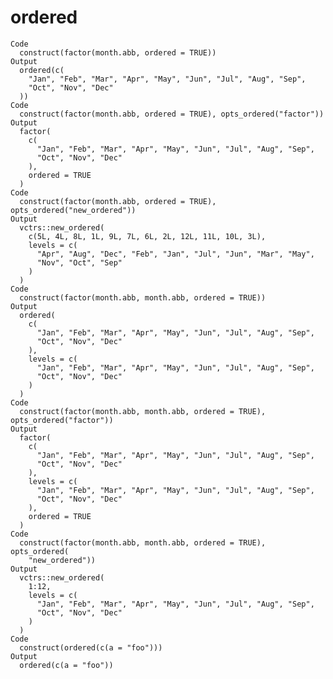 # ordered

    Code
      construct(factor(month.abb, ordered = TRUE))
    Output
      ordered(c(
        "Jan", "Feb", "Mar", "Apr", "May", "Jun", "Jul", "Aug", "Sep",
        "Oct", "Nov", "Dec"
      ))
    Code
      construct(factor(month.abb, ordered = TRUE), opts_ordered("factor"))
    Output
      factor(
        c(
          "Jan", "Feb", "Mar", "Apr", "May", "Jun", "Jul", "Aug", "Sep",
          "Oct", "Nov", "Dec"
        ),
        ordered = TRUE
      )
    Code
      construct(factor(month.abb, ordered = TRUE), opts_ordered("new_ordered"))
    Output
      vctrs::new_ordered(
        c(5L, 4L, 8L, 1L, 9L, 7L, 6L, 2L, 12L, 11L, 10L, 3L),
        levels = c(
          "Apr", "Aug", "Dec", "Feb", "Jan", "Jul", "Jun", "Mar", "May",
          "Nov", "Oct", "Sep"
        )
      )
    Code
      construct(factor(month.abb, month.abb, ordered = TRUE))
    Output
      ordered(
        c(
          "Jan", "Feb", "Mar", "Apr", "May", "Jun", "Jul", "Aug", "Sep",
          "Oct", "Nov", "Dec"
        ),
        levels = c(
          "Jan", "Feb", "Mar", "Apr", "May", "Jun", "Jul", "Aug", "Sep",
          "Oct", "Nov", "Dec"
        )
      )
    Code
      construct(factor(month.abb, month.abb, ordered = TRUE), opts_ordered("factor"))
    Output
      factor(
        c(
          "Jan", "Feb", "Mar", "Apr", "May", "Jun", "Jul", "Aug", "Sep",
          "Oct", "Nov", "Dec"
        ),
        levels = c(
          "Jan", "Feb", "Mar", "Apr", "May", "Jun", "Jul", "Aug", "Sep",
          "Oct", "Nov", "Dec"
        ),
        ordered = TRUE
      )
    Code
      construct(factor(month.abb, month.abb, ordered = TRUE), opts_ordered(
        "new_ordered"))
    Output
      vctrs::new_ordered(
        1:12,
        levels = c(
          "Jan", "Feb", "Mar", "Apr", "May", "Jun", "Jul", "Aug", "Sep",
          "Oct", "Nov", "Dec"
        )
      )
    Code
      construct(ordered(c(a = "foo")))
    Output
      ordered(c(a = "foo"))

